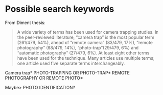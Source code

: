 # Possible search keywords

From Diment thesis:
> A wide variety of terms has been used for camera trapping studies. In the peer-reviewed literature, “camera trap” is the most popular term (261/479, 54%), ahead of “remote camera” (83/479, 17%), “remote photography” (68/479, 14%), “photo-trap”(29/479, 6%) and “automatic photography” (27/479, 6%). At least eight other terms have been used for the technique. Many articles use multiple terms; one article used five separate terms interchangeably.

Camera trap*
PHOTO-TRAPPING OR PHOTO-TRAP*
REMOTE PHOTOGRAPHY OR REMOTE PHOTO*

Maybe> PHOTO IDENTIFICATION?
